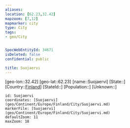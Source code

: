```yaml
---
aliases: 
location: [62.23,32.42]
mapzoom: [7,12] 
mapmarker: city 
type: City
tags:
- geo/City


SpocWebEntityId: 34671
isDeleted: false
confidential: public

title: Suojaervi
---
```

[geo-lon::32.42]
[geo-lat::62.23]
[name::Suojaervi]
[State::]
[Country::[Finland](geo/Continent/Europe/Finland.md)]
[StateId::]
[Population::]
[Unknown::]


```leaflet
id: Suojaervi
coordinates: [Suojaervi](geo/Continent/Europe/Finland/City/Suojaervi.md)
markerFile: [Suojaervi](geo/Continent/Europe/Finland/City/Suojaervi.md)
defaultZoom: 11 
maxZoom: 18
```


